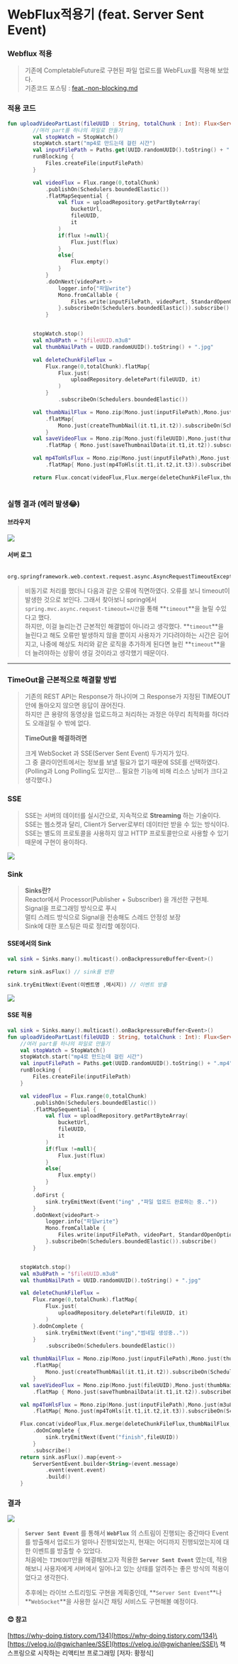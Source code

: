 # WebFlux적용기 (feat. Server Sent Event)

### Webflux 적용 <a href="#webflux" id="webflux"></a>

> 기존에 CompletableFuture로 구현된 파일 업로드를 WebFLux를 적용해 보았다.\
> 기존코드 포스팅 : [feat.-non-blocking.md](feat.-non-blocking.md "mention")

### 적용 코드 <a href="#undefined" id="undefined"></a>

```kotlin
fun uploadVideoPartLast(fileUUID : String, totalChunk : Int): Flux<ServerSentEvent<String>> {
        //여러 part를 하나의 파일로 만들기
        val stopWatch = StopWatch()
        stopWatch.start("mp4로 만드는데 걸린 시간")
        val inputFilePath = Paths.get(UUID.randomUUID().toString() + ".mp4")
        runBlocking {
            Files.createFile(inputFilePath)
        }

        val videoFlux = Flux.range(0,totalChunk)
            .publishOn(Schedulers.boundedElastic())
            .flatMapSequential {
                val flux = uploadRepository.getPartByteArray(
                    bucketUrl,
                    fileUUID,
                    it
                )
                if(flux !=null){
                    Flux.just(flux)
                }
                else{
                    Flux.empty()
                }
            }
            .doOnNext{videoPart->
                logger.info{"파일write"}
                Mono.fromCallable {
                    Files.write(inputFilePath, videoPart, StandardOpenOption.APPEND)
                }.subscribeOn(Schedulers.boundedElastic()).subscribe()
            }


        stopWatch.stop()
        val m3u8Path = "$fileUUID.m3u8"
        val thumbNailPath = UUID.randomUUID().toString() + ".jpg"

        val deleteChunkFileFlux =
            Flux.range(0,totalChunk).flatMap{
                Flux.just(
                    uploadRepository.deletePart(fileUUID, it)
                )
            }
                .subscribeOn(Schedulers.boundedElastic())

        val thumbNailFlux = Mono.zip(Mono.just(inputFilePath),Mono.just(thumbNailPath))
            .flatMap{
                Mono.just(createThumbNail(it.t1,it.t2)).subscribeOn(Schedulers.parallel())
            }
        val saveVideoFlux = Mono.zip(Mono.just(fileUUID),Mono.just(thumbNailPath))
            .flatMap { Mono.just(saveThumbnailData(it.t1,it.t2)).subscribeOn(Schedulers.parallel()) }

        val mp4ToHlsFlux = Mono.zip(Mono.just(inputFilePath),Mono.just(m3u8Path),Mono.just(fileUUID))
            .flatMap{ Mono.just(mp4ToHls(it.t1,it.t2,it.t3)).subscribeOn(Schedulers.parallel())}

        return Flux.concat(videoFlux,Flux.merge(deleteChunkFileFlux,thumbNailFlux,saveVideoFlux,mp4ToHlsFlux))
        
```

### 실행 결과 (에러 발생😂) <a href="#undefined" id="undefined"></a>

#### 브라우저 <a href="#undefined" id="undefined"></a>

![](https://velog.velcdn.com/images/van1164/post/ea659578-6695-4299-b91c-c134558e2b96/image.png)

#### 서버 로그 <a href="#undefined" id="undefined"></a>

```
 org.springframework.web.context.request.async.AsyncRequestTimeoutException
```

> 비동기로 처리를 했더니 다음과 같은 오류에 직면하였다. 오류를 보니 timeout이 발생한 것으로 보인다. 그래서 찾아보니 spring에서 `spring.mvc.async.request-timeout=시간`을 통해 **`timeout`**을 늘릴 수있다고 했다.\
> 하지만, 이걸 늘리는건 근본적인 해결법이 아니라고 생각했다. **`timeout`**을 늘린다고 해도 오류만 발생하지 않을 뿐이지 사용자가 기다려야하는 시간은 길어지고, 나중에 해상도 처리와 같은 로직을 추가하게 된다면 늘린 **`timeout`**을 더 늘려야하는 상황이 생길 것이라고 생각했기 때문이다.

***

### TimeOut을 근본적으로 해결할 방법 <a href="#timeout" id="timeout"></a>

> 기존의 REST API는 Response가 하나이며 그 Response가 지정된 TIMEOUT안에 돌아오지 않으면 응답이 끊어진다.\
> 하지만 큰 용량의 동영상을 업로드하고 처리하는 과정은 아무리 최적화를 하더라도 오래걸릴 수 밖에 없다.
>
> **TimeOut을 해결하려면**
>
> 크게 WebSocket 과 SSE(Server Sent Event) 두가지가 있다.\
> 그 중 클라이언트에서는 정보를 보낼 필요가 없기 때문에 SSE를 선택하였다.\
> (Polling과 Long Polling도 있지만... 필요한 기능에 비해 리소스 낭비가 크다고 생각했다.)

### SSE <a href="#sse" id="sse"></a>

> SSE는 서버의 데이터를 실시간으로, 지속적으로 **Streaming** 하는 기술이다.\
> SSE는 웹소켓과 달리, Client가 Server로부터 데이터만 받을 수 있는 방식이다.\
> SSE는 별도의 프로토콜을 사용하지 않고 HTTP 프로토콜만으로 사용할 수 있기 때문에 구현이 용이하다.

![](https://velog.velcdn.com/images/van1164/post/df560b88-4bb5-4906-a822-e0f17df3a091/image.png)

### Sink <a href="#sink" id="sink"></a>

> **Sinks란?**\
> Reactor에서 Processor(Publisher + Subscriber) 을 개선한 구현체.\
> Signal을 프로그래밍 방식으로 푸시\
> 멀티 스레드 방식으로 Signal을 전송해도 스레드 안정성 보장\
> Sink에 대한 포스팅은 따로 정리할 예정이다.

#### SSE에서의 Sink <a href="#sse-sink" id="sse-sink"></a>

```kotlin
val sink = Sinks.many().multicast().onBackpressureBuffer<Event>()

return sink.asFlux() // sink를 반환

sink.tryEmitNext(Event(이벤트명 ,메시지)) // 이벤트 방출
```

![](https://velog.velcdn.com/images/van1164/post/8acd9953-884c-4dfc-a715-e3368891c25c/image.png)

#### SSE 적용 <a href="#sse" id="sse"></a>

```kotlin
val sink = Sinks.many().multicast().onBackpressureBuffer<Event>()
fun uploadVideoPartLast(fileUUID : String, totalChunk : Int): Flux<ServerSentEvent<String>> {
    //여러 part를 하나의 파일로 만들기
    val stopWatch = StopWatch()
    stopWatch.start("mp4로 만드는데 걸린 시간")
    val inputFilePath = Paths.get(UUID.randomUUID().toString() + ".mp4")
    runBlocking {
        Files.createFile(inputFilePath)
    }

    val videoFlux = Flux.range(0,totalChunk)
        .publishOn(Schedulers.boundedElastic())
        .flatMapSequential {
            val flux = uploadRepository.getPartByteArray(
                bucketUrl,
                fileUUID,
                it
            )
            if(flux !=null){
                Flux.just(flux)
            }
            else{
                Flux.empty()
            }
        }
        .doFirst {
            sink.tryEmitNext(Event("ing" ,"파일 업로드 완료하는 중.."))
        }
        .doOnNext{videoPart->
            logger.info{"파일write"}
            Mono.fromCallable {
                Files.write(inputFilePath, videoPart, StandardOpenOption.APPEND)
            }.subscribeOn(Schedulers.boundedElastic()).subscribe()
        }


    stopWatch.stop()
    val m3u8Path = "$fileUUID.m3u8"
    val thumbNailPath = UUID.randomUUID().toString() + ".jpg"

    val deleteChunkFileFlux =
        Flux.range(0,totalChunk).flatMap{
            Flux.just(
                uploadRepository.deletePart(fileUUID, it)
            )
        }.doOnComplete {
            sink.tryEmitNext(Event("ing","썸네일 생성중.."))
        }
            .subscribeOn(Schedulers.boundedElastic())

    val thumbNailFlux = Mono.zip(Mono.just(inputFilePath),Mono.just(thumbNailPath))
        .flatMap{
            Mono.just(createThumbNail(it.t1,it.t2)).subscribeOn(Schedulers.parallel())
        }
    val saveVideoFlux = Mono.zip(Mono.just(fileUUID),Mono.just(thumbNailPath))
        .flatMap { Mono.just(saveThumbnailData(it.t1,it.t2)).subscribeOn(Schedulers.parallel()) }

    val mp4ToHlsFlux = Mono.zip(Mono.just(inputFilePath),Mono.just(m3u8Path),Mono.just(fileUUID))
        .flatMap{ Mono.just(mp4ToHls(it.t1,it.t2,it.t3)).subscribeOn(Schedulers.parallel())}.doFirst { sink.tryEmitNext(Event("ing","파일 변환 처리중...")) }

    Flux.concat(videoFlux,Flux.merge(deleteChunkFileFlux,thumbNailFlux,saveVideoFlux,mp4ToHlsFlux))
        .doOnComplete {
            sink.tryEmitNext(Event("finish",fileUUID))
        }
        .subscribe()
    return sink.asFlux().map{event->
        ServerSentEvent.builder<String>(event.message)
            .event(event.event)
            .build()
    }
```

### 결과 <a href="#undefined" id="undefined"></a>

![](https://velog.velcdn.com/images/van1164/post/6c50611e-10ca-46c4-880d-e256393039dd/image.gif)

> **`Server Sent Event`** 를 통해서 **`WebFlux`** 의 스트림이 진행되는 중간마다 Event를 방출해서 업로드가 얼마나 진행되었는지, 현재는 어디까지 진행되었는지에 대한 이벤트를 방출할 수 있었다.\
> 처음에는 `TIMEOUT`만을 해결해보고자 적용한 **`Server Sent Event`** 였는데, 적용해보니 사용자에게 서버에서 일어나고 있는 상태를 알려주는 좋은 방식의 적용이었다고 생각한다.
>
> 추후에는 라이브 스트리밍도 구현을 계획중인데, **`Server Sent Event`**나 **`WebSocket`**을 사용한 실시간 채팅 서비스도 구현해볼 예정이다.

#### 😊 참고 <a href="#undefined" id="undefined"></a>

[https://why-doing.tistory.com/134](https://why-doing.tistory.com/134)\
[https://velog.io/@gwichanlee/SSE](https://velog.io/@gwichanlee/SSE)\
책 스프링으로 시작하는 리액티브 프로그래밍 \[저자: 황정식]
